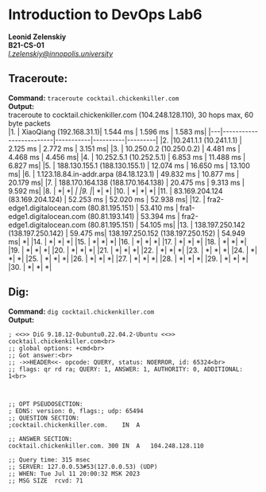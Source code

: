 # Introduction to DevOps Lab6
**Leonid Zelenskiy** <br>
**B21-CS-01** <br>
*l.zelenskiy@innopolis.university*

## Traceroute:

**Command:** `traceroute cocktail.chickenkiller.com` <br>
**Output:** <br>
traceroute to cocktail.chickenkiller.com (104.248.128.110), 30 hops max, 60 byte packets<br>
|1. | XiaoQiang (192.168.31.1)|  1.544 ms | 1.596 ms | 1.583 ms|
|---|-------------------------|-----------|----------|---------|
|2.  |10.241.1.1 (10.241.1.1) | 2.125 ms | 2.772 ms | 3.151 ms|
|3. | 10.250.0.2 (10.250.0.2) | 4.481 ms | 4.468 ms | 4.456 ms|
|4. | 10.252.5.1 (10.252.5.1) | 6.853 ms | 11.488 ms | 6.827 ms|
|5. | 188.130.155.1 (188.130.155.1) | 12.074 ms | 16.650 ms | 13.100 ms|
|6. | 1.123.18.84.in-addr.arpa (84.18.123.1) | 49.832 ms | 10.877 ms | 20.179 ms|
|7. | 188.170.164.138 (188.170.164.138) | 20.475 ms | 9.313 ms | 9.592 ms|
|8. | *| *| *|
|9.  |*| *| *|
|10. | *| *| *|
|11. | 83.169.204.124 (83.169.204.124) | 52.253 ms | 52.020 ms | 52.938 ms|
|12. | fra2-edge1.digitalocean.com (80.81.195.151) | 53.410 ms | fra1-edge1.digitalocean.com (80.81.193.141) | 53.394 ms | fra2-edge1.digitalocean.com (80.81.195.151) | 54.105 ms|
|13. | 138.197.250.142 (138.197.250.142) | 59.475 ms| 138.197.250.152 (138.197.250.152) | 54.949 ms| *|
|14. | *| *| *|
|15. | *| *| *|
|16. | *| *| *|
|17. | *| *| *|
|18. | *| *| *|
|19. | *| *| *|
|20. | *| *| *|
|21. | *| *| *|
|22. | *| *| *|
|23. | *| *| *|
|24. | *| *| *|
|25. | *| *| *|
|26. | *| *| *|
|27. | *| *| *|
|28. | *| *| *|
|29. | *| *| *|
|30. | *| *| *|


## Dig:
**Command:** `dig cocktail.chickenkiller.com` <br>
**Output:** <br>
```
; <<>> DiG 9.18.12-0ubuntu0.22.04.2-Ubuntu <<>> cocktail.chickenkiller.com<br>
;; global options: +cmd<br>
;; Got answer:<br>
;; ->>HEADER<<- opcode: QUERY, status: NOERROR, id: 65324<br>
;; flags: qr rd ra; QUERY: 1, ANSWER: 1, AUTHORITY: 0, ADDITIONAL: 1<br>



;; OPT PSEUDOSECTION:
; EDNS: version: 0, flags:; udp: 65494
;; QUESTION SECTION:
;cocktail.chickenkiller.com.	IN	A

;; ANSWER SECTION:
cocktail.chickenkiller.com. 300	IN	A	104.248.128.110

;; Query time: 315 msec
;; SERVER: 127.0.0.53#53(127.0.0.53) (UDP)
;; WHEN: Tue Jul 11 20:00:32 MSK 2023
;; MSG SIZE  rcvd: 71

```